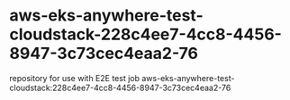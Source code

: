 # aws-eks-anywhere-test-cloudstack-228c4ee7-4cc8-4456-8947-3c73cec4eaa2-76
repository for use with E2E test job aws-eks-anywhere-test-cloudstack:228c4ee7-4cc8-4456-8947-3c73cec4eaa2-76

